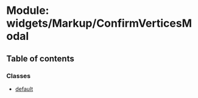 # Module: widgets/Markup/ConfirmVerticesModal

## Table of contents

### Classes

- [default](../wiki/widgets.Markup.ConfirmVerticesModal.default)
